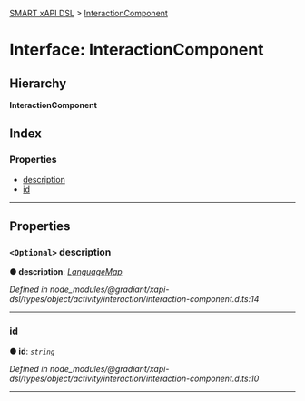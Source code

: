 [SMART xAPI DSL](../README.md) > [InteractionComponent](../interfaces/interactioncomponent.md)

# Interface: InteractionComponent

## Hierarchy

**InteractionComponent**

## Index

### Properties

* [description](interactioncomponent.md#description)
* [id](interactioncomponent.md#id)

---

## Properties

<a id="description"></a>

### `<Optional>` description

**● description**: *[LanguageMap](languagemap.md)*

*Defined in node_modules/@gradiant/xapi-dsl/types/object/activity/interaction/interaction-component.d.ts:14*

___
<a id="id"></a>

###  id

**● id**: *`string`*

*Defined in node_modules/@gradiant/xapi-dsl/types/object/activity/interaction/interaction-component.d.ts:10*

___

